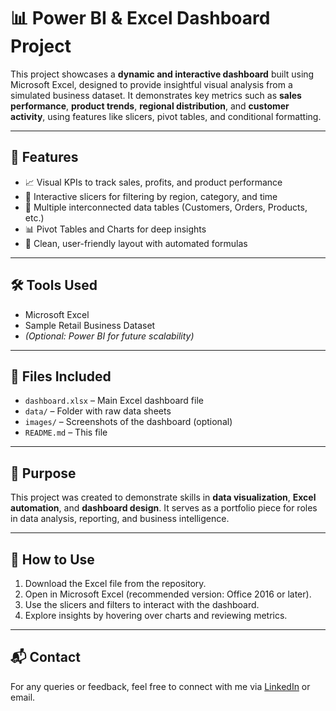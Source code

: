 # 📊 Power BI & Excel Dashboard Project

This project showcases a **dynamic and interactive dashboard** built using Microsoft Excel, designed to provide insightful visual analysis from a simulated business dataset. It demonstrates key metrics such as **sales performance**, **product trends**, **regional distribution**, and **customer activity**, using features like slicers, pivot tables, and conditional formatting.

---

## 🚀 Features

- 📈 Visual KPIs to track sales, profits, and product performance  
- 🔄 Interactive slicers for filtering by region, category, and time  
- 🧩 Multiple interconnected data tables (Customers, Orders, Products, etc.)  
- 📊 Pivot Tables and Charts for deep insights  
- 🧼 Clean, user-friendly layout with automated formulas  

---

## 🛠 Tools Used

- Microsoft Excel  
- Sample Retail Business Dataset  
- *(Optional: Power BI for future scalability)*

---

## 📁 Files Included

- `dashboard.xlsx` – Main Excel dashboard file  
- `data/` – Folder with raw data sheets  
- `images/` – Screenshots of the dashboard (optional)  
- `README.md` – This file  

---

## 🎯 Purpose

This project was created to demonstrate skills in **data visualization**, **Excel automation**, and **dashboard design**. It serves as a portfolio piece for roles in data analysis, reporting, and business intelligence.

---

## 📌 How to Use

1. Download the Excel file from the repository.  
2. Open in Microsoft Excel (recommended version: Office 2016 or later).  
3. Use the slicers and filters to interact with the dashboard.  
4. Explore insights by hovering over charts and reviewing metrics.

---

## 📬 Contact

For any queries or feedback, feel free to connect with me via [LinkedIn](https://www.linkedin.com) or email.

